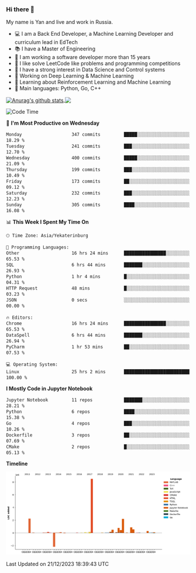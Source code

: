 ### Hi there 👋

My name is Yan and live and work in Russia.

- 💻 I am a Back End Developer, a Machine Learning Developer and curriculum lead in EdTech
- 📚 I have a Master of Engineering
- 🤔 I am working a software developer more than 15 years
- 🌱 I like solve LeetCode like problems and programming competitions
- 📝 I have a strong interest in Data Science and Control systems
- 🔭 Working on Deep Learning & Machine Learning
- 🌱 Learning about Reinforcement Learning and Machine Learning
- 🌟 Main languages: Python, Go, C++

<!--


**yanchick/yanchick** is a ✨ _special_ ✨ repository because its `README.md` (this file) appears on your GitHub profile.

Here are some ideas to get you started:

- I am a self taught Full Stack Developer and a Machine Learning Developer
- 🌱 I’m currently learning ...
- 👯 I’m looking to collaborate on ...
- 🤔 I’m looking for help with ...
- 💬 Ask me about ...
- 📫 How to reach me: ...
- 😄 Pronouns: ...
- ⚡ Fun fact: ...

-->


<a href="https://github.com/anuraghazra/github-readme-stats">
    <img align="center" src="https://github-readme-stats.vercel.app/api?username=yanchick&count_private=true" alt="Anurag's github stats" />
</a>
<a href="https://github.com/anuraghazra/github-readme-stats">
    <img align="center" src="https://github-readme-stats.vercel.app/api/top-langs/?username=yanchick&hide=javascript,html,CSS" />
</a>

<!--START_SECTION:waka-->
![Code Time](http://img.shields.io/badge/Code%20Time-1%2C231%20hrs-blue)

📅 **I'm Most Productive on Wednesday** 

```text
Monday                   347 commits         █████░░░░░░░░░░░░░░░░░░░░   18.29 % 
Tuesday                  241 commits         ███░░░░░░░░░░░░░░░░░░░░░░   12.70 % 
Wednesday                400 commits         █████░░░░░░░░░░░░░░░░░░░░   21.09 % 
Thursday                 199 commits         ███░░░░░░░░░░░░░░░░░░░░░░   10.49 % 
Friday                   173 commits         ██░░░░░░░░░░░░░░░░░░░░░░░   09.12 % 
Saturday                 232 commits         ███░░░░░░░░░░░░░░░░░░░░░░   12.23 % 
Sunday                   305 commits         ████░░░░░░░░░░░░░░░░░░░░░   16.08 % 
```


📊 **This Week I Spent My Time On** 

```text
🕑︎ Time Zone: Asia/Yekaterinburg

💬 Programming Languages: 
Other                    16 hrs 24 mins      ████████████████░░░░░░░░░   65.53 % 
SQL                      6 hrs 44 mins       ███████░░░░░░░░░░░░░░░░░░   26.93 % 
Python                   1 hr 4 mins         █░░░░░░░░░░░░░░░░░░░░░░░░   04.31 % 
HTTP Request             48 mins             █░░░░░░░░░░░░░░░░░░░░░░░░   03.23 % 
JSON                     0 secs              ░░░░░░░░░░░░░░░░░░░░░░░░░   00.00 % 

🔥 Editors: 
Chrome                   16 hrs 24 mins      ████████████████░░░░░░░░░   65.53 % 
DataSpell                6 hrs 44 mins       ███████░░░░░░░░░░░░░░░░░░   26.94 % 
PyCharm                  1 hr 53 mins        ██░░░░░░░░░░░░░░░░░░░░░░░   07.53 % 

💻 Operating System: 
Linux                    25 hrs 2 mins       █████████████████████████   100.00 % 
```

**I Mostly Code in Jupyter Notebook** 

```text
Jupyter Notebook         11 repos            ███████░░░░░░░░░░░░░░░░░░   28.21 % 
Python                   6 repos             ████░░░░░░░░░░░░░░░░░░░░░   15.38 % 
Go                       4 repos             ███░░░░░░░░░░░░░░░░░░░░░░   10.26 % 
Dockerfile               3 repos             ██░░░░░░░░░░░░░░░░░░░░░░░   07.69 % 
CMake                    2 repos             █░░░░░░░░░░░░░░░░░░░░░░░░   05.13 % 
```



**Timeline**

![Lines of Code chart](https://raw.githubusercontent.com/yanchick/yanchick/main/assets/bar_graph.png)


 Last Updated on 21/12/2023 18:39:43 UTC
<!--END_SECTION:waka-->

